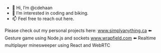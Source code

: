 - 👋 Hi, I’m @cdehaan
- 👀 I’m interested in coding and biking.
- 📫 Feel free to reach out here.

Please check out my personal projects here:
<a href="https://www.simplyanything.ca">www.simplyanything.ca</a> ⬅️ Gesture game using Node.js and sockets
<a href="https://www.wrapfield.com">www.wrapfield.com</a> ⬅️ Realtime multiplayer minesweeper using React and WebRTC

<!---
cdehaan/cdehaan is a ✨ special ✨ repository because its `README.md` (this file) appears on your GitHub profile.
You can click the Preview link to take a look at your changes.
--->
